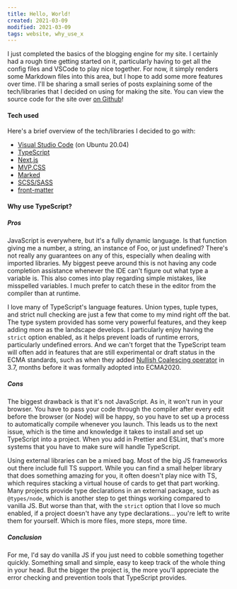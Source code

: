 ```yaml
---
title: Hello, World!
created: 2021-03-09
modified: 2021-03-09
tags: website, why_use_x
---
```


I just completed the basics of the blogging engine for my site. I certainly had a rough time getting started on it, particularly having to get all the config files and VSCode to play nice together. For now, it simply renders some Markdown files into this area, but I hope to add some more features over time. I'll be sharing a small series of posts explaining some of the tech/libraries that I decided on using for making the site.  You can view the source code for the site over [on Github](https://github.com/KWeaver87/kweave.net/)!

#### Tech used

Here's a brief overview of the tech/libraries I decided to go with:
- [Visual Studio Code](https://code.visualstudio.com/) (on Ubuntu 20.04)
- [TypeScript](https://www.typescriptlang.org/)
- [Next.js](https://nextjs.org/)
- [MVP.CSS](https://andybrewer.github.io/mvp/)
- [Marked](https://marked.js.org/)
- [SCSS/SASS](https://sass-lang.com/)
- [front-matter](https://github.com/jxson/front-matter)

#### Why use TypeScript?

##### Pros

JavaScript is everywhere, but it's a fully dynamic language. Is that function giving me a number, a string, an instance of Foo, or just undefined? There's not really any guarantees on any of this, especially when dealing with imported libraries. My biggest peeve around this is not having any code completion assistance whenever the IDE can't figure out what type a variable is. This also comes into play regarding simple mistakes, like misspelled variables. I much prefer to catch these in the editor from the compiler than at runtime.

I love many of TypeScript's language features. Union types, tuple types, and strict null checking are just a few that come to my mind right off the bat. The type system provided has some very powerful features, and they keep adding more as the landscape develops. I particularly enjoy having the `strict` option enabled, as it helps prevent loads of runtime errors, particularly undefined errors. And we can't forget that the TypeScript team will often add in features that are still experimental or draft status in the ECMA standards, such as when they added [Nullish Coalescing operator](https://www.typescriptlang.org/docs/handbook/release-notes/typescript-3-7.html#nullish-coalescing) in 3.7, months before it was formally adopted into ECMA2020.

##### Cons

The biggest drawback is that it's not JavaScript. As in, it won't run in your browser. You have to pass your code through the compiler after every edit before the browser (or Node) will be happy, so you have to set up a process to automatically compile whenever you launch. This leads us to the next issue, which is the time and knowledge it takes to install and set up TypeScript into a project. When you add in Prettier and ESLint, that's more systems that you have to make sure will handle TypeScript.

Using external libraries can be a mixed bag. Most of the big JS frameworks out there include full TS support. While you can find a small helper library that does something amazing for you, it often doesn't play nice with TS, which requires stacking a virtual house of cards to get that part working. Many projects provide type declarations in an external package, such as `@types/node`, which is another step to get things working compared to vanilla JS. But worse than that, with the `strict` option that I love so much enabled, if a project doesn't have any type declarations... you're left to write them for yourself. Which is more files, more steps, more time.

##### Conclusion

For me, I'd say do vanilla JS if you just need to cobble something together quickly. Something small and simple, easy to keep track of the whole thing in your head. But the bigger the project is, the more you'll appreciate the error checking and prevention tools that TypeScript provides.